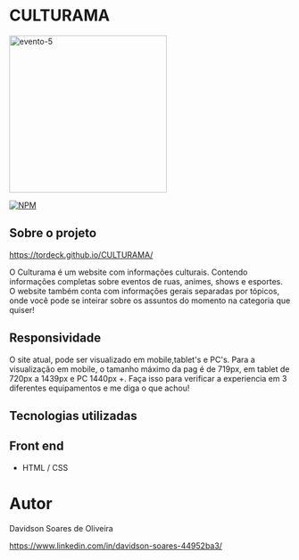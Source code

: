 # CULTURAMA
<img width="282" alt="evento-5" src="https://user-images.githubusercontent.com/120040546/217038755-09331bb1-4113-43d7-8ff4-6d273b6185e5.png">


[![NPM](https://img.shields.io/npm/l/react)](https://github.com/tordeck/CULTURAMA/blob/main/LICENSE)

## Sobre o projeto

https://tordeck.github.io/CULTURAMA/

O Culturama é um website com informações culturais. Contendo informações completas sobre eventos de ruas, animes, shows e esportes. O website também conta com informações gerais separadas por tópicos, onde você pode se inteirar sobre os assuntos do momento na categoria que quiser!

## Responsividade
O site atual, pode ser visualizado em mobile,tablet's e PC's. Para a visualização em mobile, o tamanho máximo da pag é de 719px, em tablet de 720px a 1439px e PC 1440px +. Faça isso para verificar a experiencia em 3 diferentes equipamentos e me diga o que achou!


## Tecnologias utilizadas

## Front end
- HTML / CSS 



# Autor

Davidson Soares de Oliveira

https://www.linkedin.com/in/davidson-soares-44952ba3/

